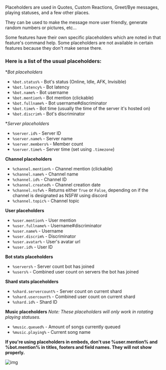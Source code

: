 Placeholders are used in Quotes, Custom Reactions, Greet/Bye messages, playing statuses, and a few other places.  

They can be used to make the message more user friendly, generate random numbers or pictures, etc...  

Some features have their own specific placeholders which are noted in that feature's command help. Some placeholders are not available in certain features because they don't make sense there.

### Here is a list of the usual placeholders:  
**Bot placeholders*
- `%bot.status%` - Bot's status (Online, Idle, AFK, Invisible)
- `%bot.latency%` - Bot latency
- `%bot.name%` - Bot username
- `%bot.mention%` - Bot mention (clickable)
- `%bot.fullname%` - Bot username#discriminator
- `%bot.time%` - Bot time (usually the time of the server it's hosted on)
- `%bot.discrim%` - Bot's discriminator

**Server placeholders*
- `%server.id%` - Server ID
- `%server.name%` - Server name
- `%server.members%` - Member count
- `%server.time%` -  Server time (set using `.timezone`)

**Channel placeholders**
- `%channel.mention%` - Channel mention (clickable)
- `%channel.name%` - Channel name
- `%channel.id%` - Channel ID
- `%channel.created%` - Channel creation date
- `%channel.nsfw%` - Returns either `True` or `False`, depending on if the channel is designated as NSFW using discord
- `%channel.topic%` - Channel topic

**User placeholders**
- `%user.mention%` - User mention
- `%user.fullname%` - Username#discriminator
- `%user.name%` - Username
- `%user.discrim%` - Discriminator
- `%user.avatar%` - User's avatar url
- `%user.id%` - User ID

**Bot stats placeholders**
- `%servers%` - Server count bot has joined
- `%users%` - Combined user count on servers the bot has joined

**Shard stats placeholders**
- `%shard.servercount%` - Server count on current shard
- `%shard.usercount%` - Combined user count on current shard
- `%shard.id%` - Shard ID

**Music placeholders**
*Note: These placeholders will only work in rotating playing statuses.*
- `%music.queued%` - Amount of songs currently queued
- `%music.playing%` - Current song name


**If you're using placeholders in embeds, don't use %user.mention% and %bot.mention% in titles, footers and field names. They will not show properly.**

![img]()